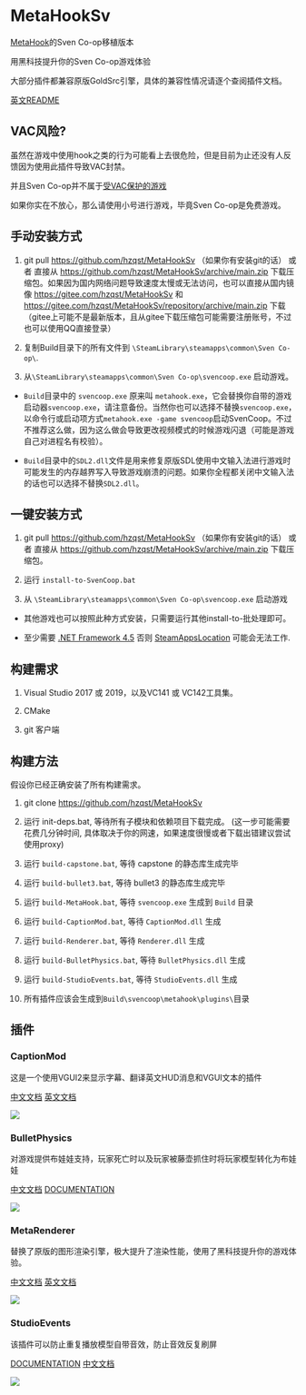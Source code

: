 # MetaHookSv

[MetaHook](https://github.com/nagist/metahook)的Sven Co-op移植版本

用黑科技提升你的Sven Co-op游戏体验

大部分插件都兼容原版GoldSrc引擎，具体的兼容性情况请逐个查阅插件文档。

[英文README](README.md)

## VAC风险?

虽然在游戏中使用hook之类的行为可能看上去很危险，但是目前为止还没有人反馈因为使用此插件导致VAC封禁。

并且Sven Co-op并不属于[受VAC保护的游戏](https://store.steampowered.com/search/?term=coop&category2=8)

如果你实在不放心，那么请使用小号进行游戏，毕竟Sven Co-op是免费游戏。

## 手动安装方式

1. git pull https://github.com/hzqst/MetaHookSv （如果你有安装git的话） 或者 直接从 https://github.com/hzqst/MetaHookSv/archive/main.zip 下载压缩包。如果因为国内网络问题导致速度太慢或无法访问，也可以直接从国内镜像 https://gitee.com/hzqst/MetaHookSv 和 https://gitee.com/hzqst/MetaHookSv/repository/archive/main.zip 下载（gitee上可能不是最新版本，且从gitee下载压缩包可能需要注册账号，不过也可以使用QQ直接登录）

2. 复制Build目录下的所有文件到 `\SteamLibrary\steamapps\common\Sven Co-op\`.

3. 从`\SteamLibrary\steamapps\common\Sven Co-op\svencoop.exe` 启动游戏。

* `Build`目录中的 `svencoop.exe` 原来叫 `metahook.exe`，它会替换你自带的游戏启动器`svencoop.exe`，请注意备份。当然你也可以选择不替换`svencoop.exe`，以命令行或启动项方式`metahook.exe -game svencoop`启动SvenCoop。不过不推荐这么做，因为这么做会导致更改视频模式的时候游戏闪退（可能是游戏自己对进程名有校验）。

* `Build`目录中的`SDL2.dll`文件是用来修复原版SDL使用中文输入法进行游戏时可能发生的内存越界写入导致游戏崩溃的问题。如果你全程都关闭中文输入法的话也可以选择不替换`SDL2.dll`。

## 一键安装方式

1. git pull https://github.com/hzqst/MetaHookSv （如果你有安装git的话） 或者 直接从 https://github.com/hzqst/MetaHookSv/archive/main.zip 下载压缩包。

2. 运行 `install-to-SvenCoop.bat`

3. 从 `\SteamLibrary\steamapps\common\Sven Co-op\svencoop.exe` 启动游戏

* 其他游戏也可以按照此种方式安装，只需要运行其他install-to-批处理即可。

* 至少需要 [.NET Framework 4.5](https://www.microsoft.com/en-us/download/details.aspx?id=30653) 否则 [SteamAppsLocation](SteamAppsLocation/README.md) 可能会无法工作.

## 构建需求

1. Visual Studio 2017 或 2019，以及VC141 或 VC142工具集。

2. CMake

3. git 客户端

## 构建方法

假设你已经正确安装了所有构建需求。

1. git clone https://github.com/hzqst/MetaHookSv

2. 运行 init-deps.bat, 等待所有子模块和依赖项目下载完成。 (这一步可能需要花费几分钟时间, 具体取决于你的网速，如果速度很慢或者下载出错建议尝试使用proxy)

3. 运行 `build-capstone.bat`, 等待 capstone 的静态库生成完毕

4. 运行 `build-bullet3.bat`, 等待 bullet3 的静态库生成完毕

5. 运行 `build-MetaHook.bat`, 等待 `svencoop.exe` 生成到 `Build` 目录

6. 运行 `build-CaptionMod.bat`, 等待 `CaptionMod.dll` 生成

7. 运行 `build-Renderer.bat`, 等待 `Renderer.dll` 生成

8. 运行 `build-BulletPhysics.bat`, 等待 `BulletPhysics.dll` 生成

9. 运行 `build-StudioEvents.bat`, 等待 `StudioEvents.dll` 生成

10. 所有插件应该会生成到`Build\svencoop\metahook\plugins\`目录

## 插件

### CaptionMod

这是一个使用VGUI2来显示字幕、翻译英文HUD消息和VGUI文本的插件

[中文文档](CaptionModCN.md) [英文文档](CaptionMod.md)

![](https://github.com/hzqst/MetaHookSv/raw/main/img/1.png)

### BulletPhysics

对游戏提供布娃娃支持，玩家死亡时以及玩家被藤壶抓住时将玩家模型转化为布娃娃

[中文文档](BulletPhysicsCN.md) [DOCUMENTATION](BulletPhysics.md)

![](https://github.com/hzqst/MetaHookSv/raw/main/img/6.png)

### MetaRenderer

替换了原版的图形渲染引擎，极大提升了渲染性能，使用了黑科技提升你的游戏体验。

[中文文档](RendererCN.md) [英文文档](Renderer.md)

![](https://github.com/hzqst/MetaHookSv/raw/main/img/3.png)

### StudioEvents

该插件可以防止重复播放模型自带音效，防止音效反复刷屏

[DOCUMENTATION](StudioEvents.md) [中文文档](StudioEventsCN.md)

![](https://github.com/hzqst/MetaHookSv/raw/main/img/8.png)
